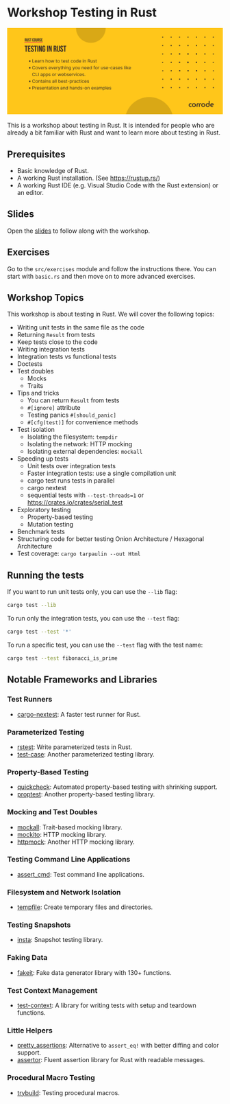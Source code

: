 # Workshop Testing in Rust

![Course Banner](/assets/banner.png)

This is a workshop about testing in Rust. It is intended for people who are already a bit familiar with Rust and want to learn more about testing in Rust.

## Prerequisites

- Basic knowledge of Rust.
- A working Rust installation. (See https://rustup.rs/)
- A working Rust IDE (e.g. Visual Studio Code with the Rust extension)
  or an editor.

## Slides

Open the [slides](/slides.pdf) to follow along with the workshop.

## Exercises

Go to the `src/exercises` module and follow the instructions there.
You can start with `basic.rs` and then move on to more advanced exercises.

## Workshop Topics

This workshop is about testing in Rust. We will cover the following topics:

- Writing unit tests in the same file as the code
- Returning `Result` from tests
- Keep tests close to the code
- Writing integration tests
- Integration tests vs functional tests
- Doctests
- Test doubles
  - Mocks
  - Traits
- Tips and tricks
  - You can return `Result` from tests
  - `#[ignore]` attribute
  - Testing panics `#[should_panic]`
  - `#[cfg(test)]` for convenience methods
- Test isolation
  - Isolating the filesystem: `tempdir`
  - Isolating the network: HTTP mocking
  - Isolating external dependencies: `mockall`
- Speeding up tests
  - Unit tests over integration tests
  - Faster integration tests: use a single compilation unit
  - cargo test runs tests in parallel
  - cargo nextest
  - sequential tests with `--test-threads=1` or 
    https://crates.io/crates/serial_test
- Exploratory testing
  - Property-based testing
  - Mutation testing
- Benchmark tests
- Structuring code for better testing
  Onion Architecture / Hexagonal Architecture
- Test coverage: `cargo tarpaulin --out Html`

## Running the tests

If you want to run unit tests only, you can use the `--lib` flag:

```sh
cargo test --lib
```

To run only the integration tests, you can use the `--test` flag:

```sh
cargo test --test '*'
```

To run a specific test, you can use the `--test` flag with the test name:

```sh
cargo test --test fibonacci_is_prime
```

## Notable Frameworks and Libraries

### Test Runners

- [cargo-nextest](https://nexte.st/): A faster test runner for Rust.

### Parameterized Testing

- [rstest](https://github.com/la10736/rstest): Write parameterized tests in Rust.
- [test-case](https://github.com/frondeus/test-case): Another parameterized testing library.

### Property-Based Testing

- [quickcheck](https://github.com/BurntSushi/quickcheck): Automated property-based testing with shrinking support.
- [proptest](https://github.com/proptest-rs/proptest): Another property-based testing library.

### Mocking and Test Doubles

- [mockall](https://github.com/asomers/mockall): Trait-based mocking library.
- [mockito](https://github.com/lipanski/mockito): HTTP mocking library.
- [httpmock](https://github.com/alexliesenfeld/httpmock): Another HTTP mocking library.

### Testing Command Line Applications

- [assert_cmd](https://github.com/assert-rs/assert_cmd): Test command line applications.

### Filesystem and Network Isolation

- [tempfile](https://github.com/Stebalien/tempfile): Create temporary files and directories.

### Testing Snapshots

- [insta](https://github.com/mitsuhiko/insta?tab=readme-ov-file): Snapshot testing library.

### Faking Data

- [fakeit](https://crates.io/crates/fakeit): Fake data generator library with 130+ functions.

### Test Context Management

- [test-context](https://crates.io/crates/test-context): A library for writing tests with setup and teardown functions.

### Little Helpers

- [pretty_assertions](https://github.com/rust-pretty-assertions/rust-pretty-assertions): Alternative to `assert_eq!` with better diffing and color support.
- [assertor](https://github.com/google/assertor): Fluent assertion library for Rust with readable messages.

### Procedural Macro Testing

- [trybuild](https://crates.io/crates/trybuild): Testing procedural macros.